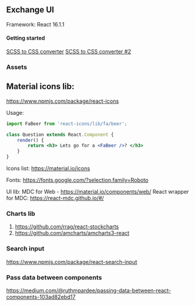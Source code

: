 ## Exchange UI

Framework: React 16.1.1



#### Getting started

[SCSS to CSS converter](https://www.sassmeister.com/)
[SCSS to CSS converter #2](http://www.cssportal.com/scss-to-css/)

### Assets


## Material icons lib:

https://www.npmjs.com/package/react-icons

Usage:
```jsx
import FaBeer from 'react-icons/lib/fa/beer';

class Question extends React.Component {
    render() {
        return <h3> Lets go for a <FaBeer />? </h3>
    }
}
```

Icons list: https://material.io/icons



Fonts: https://fonts.google.com/?selection.family=Roboto


UI lib: MDC for Web - https://material.io/components/web/
React wrapper for MDC: https://react-mdc.github.io/#/




### Charts lib

1) https://github.com/rrag/react-stockcharts
2) https://github.com/amcharts/amcharts3-react


### Search input

https://www.npmjs.com/package/react-search-input

### Pass data between components

https://medium.com/@ruthmpardee/passing-data-between-react-components-103ad82ebd17

